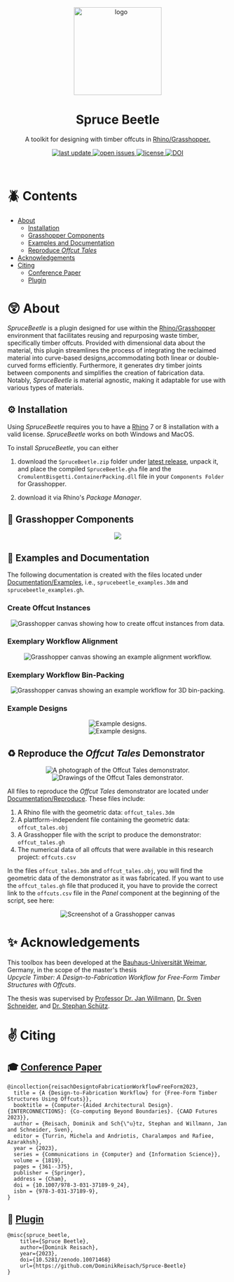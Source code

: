 <!-- Header -->
<div align="center">

  <img src="Resources/imgs/SpruceBeetleIcon.png" alt="logo" width="200" height="auto" />
  <h1>Spruce Beetle</h1>
  
  <p>
    A toolkit for designing with timber offcuts in <a href="https://www.rhino3d.com">Rhino/Grasshopper.</a>
  </p>
  
<!-- Badges -->
<p>
  <a href="https://github.com/DominikReisach/Spruce-Beetle/commits/main">
    <img src="https://img.shields.io/github/last-commit/DominikReisach/Spruce-Beetle" alt="last update" />
  </a>
  <a href="https://github.com/DominikReisach/Spruce-Beetle/issues/">
    <img src="https://img.shields.io/github/issues/DominikReisach/Spruce-Beetle" alt="open issues" />
  </a>
  <a href="https://github.com/DominikReisach/Spruce-Beetle/blob/master/LICENSE">
    <img src="https://img.shields.io/github/license/DominikReisach/Spruce-Beetle.svg" alt="license" />
  </a>
  <a href="https://zenodo.org/badge/latestdoi/454536126">
    <img src="https://zenodo.org/badge/454536126.svg" alt="DOI" />
  </a>
</p>
</div>

<br />

<!-- ToC -->
# :beetle: Contents

- [About](#astonished-about)
  * [Installation](#gear-installation)  
  * [Grasshopper Components](#cricket-grasshopper-components)  
  * [Examples and Documentation](#construction-examples-and-documentation)  
  * [Reproduce *Offcut Tales*](#recycle-reproduce-the-offcut-tales-demonstrator)
- [Acknowledgements](#sparkles-acknowledgements)
- [Citing](#v-citing)
    * [Conference Paper](#mortar_board-conference-paper)
    * [Plugin](#space_invader-plugin)

# :astonished: About

*SpruceBeetle* is a plugin designed for use within the [Rhino/Grasshopper](https://www.rhino3d.com) environment that facilitates reusing and repurposing waste timber, specifically timber offcuts. Provided with dimensional data about the material, this plugin streamlines the process of integrating the reclaimed material into curve-based designs,accommodating both linear or double-curved forms efficiently. Furthermore, it generates dry timber joints between components and simplifies the creation of fabrication data. Notably, *SpruceBeetle* is material agnostic, making it adaptable for use with various types of materials.

## :gear: Installation

Using *SpruceBeetle* requires you to have a [Rhino](https://www.rhino3d.com) 7 or 8 installation with a valid license. *SpruceBeetle* works on both Windows and MacOS.

To install *SpruceBeetle*, you can either

1. download the `SpruceBeetle.zip` folder under [latest release](https://github.com/dominikreisach/Spruce-Beetle/releases/), unpack it, and place the compiled `SpruceBeetle.gha` file and the `CromulentBisgetti.ContainerPacking.dll` file in your `Components Folder` for Grasshopper.

2. download it via Rhino's *Package Manager*.

## :cricket: Grasshopper Components
<div align="center">
  <img src=https://github.com/DominikReisach/Spruce-Beetle/blob/main/Resources/imgs/sb_components.png>
</div>

## :construction: Examples and Documentation

The following documentation is created with the files located under [Documentation/Examples](https://github.com/dominikreisach/Spruce-Beetle/tree/main/Documentation/Examples), i.e., `sprucebeetle_examples.3dm` and `sprucebeetle_examples.gh`.

### Create Offcut Instances

<div align="center">
  <img src="Documentation/Examples/sprucebeetle_example_offcuts.png" alt="Grasshopper canvas showing how to create offcut instances from data." />
</div>

### Exemplary Workflow Alignment

<div align="center">
  <img src="Documentation/Examples/sprucebeetle_example_workflow.png" alt="Grasshopper canvas showing an example alignment workflow." />
</div>

### Exemplary Workflow Bin-Packing

<div align="center">
  <img src="Documentation/Examples/sprucebeetle_example_packing.png" alt="Grasshopper canvas showing an example workflow for 3D bin-packing." />
</div>

### Example Designs

<div align="center">
  <img src="Documentation/Examples/sprucebeetle_examples_1.png" alt="Example designs." />
</div>

<div align="center">
  <img src="Documentation/Examples/sprucebeetle_examples_2.png" alt="Example designs." />
</div>

## :recycle: Reproduce the *Offcut Tales* Demonstrator

<div align="center">
  <img src="Documentation/Reproduce/offcut_tales_photo.jpg" alt="A photograph of the Offcut Tales demonstrator." />
</div>

<div align="center">
  <img src="Documentation/Reproduce/offcut_tales_design.jpg" alt="Drawings of the Offcut Tales demonstrator." />
</div>

All files to reproduce the *Offcut Tales* demonstrator are located under [Documentation/Reproduce](https://github.com/dominikreisach/Spruce-Beetle/tree/main/Documentation/Reproduce). These files include:

1. A Rhino file with the geometric data: `offcut_tales.3dm`
2. A plattform-independent file containing the geometric data: `offcut_tales.obj`
3. A Grasshopper file with the script to produce the demonstrator: `offcut_tales.gh`
4. The numerical data of all offcuts that were available in this research project: `offcuts.csv`

In the files `offcut_tales.3dm` and `offcut_tales.obj`, you will find the geometric data of the demonstrator as it was fabricated. If you want to use the `offcut_tales.gh` file that produced it, you have to provide the correct link to the `offcuts.csv` file in the *Panel* component at the beginning of the script, see here:

<div align="center">
  <img src="Documentation/Reproduce/offcut_tales.png" alt="Screenshot of a Grasshopper canvas" />
</div>

# :sparkles: Acknowledgements
This toolbox has been developed at the [Bauhaus-Universität Weimar](https://www.uni-weimar.de/en), Germany, in the scope of the master's thesis
<br><i>Upcycle Timber: A Design-to-Fabrication Workflow for Free-Form Timber Structures with Offcuts</i>.

The thesis was supervised by [Professor Dr. Jan Willmann](https://www.uni-weimar.de/en/art-and-design/chairs/theory-and-history-of-design/), [Dr. Sven Schneider](https://www.uni-weimar.de/de/architektur-und-urbanistik/professuren/infar), and [Dr. Stephan Schütz](https://www.strukturstudio.de/).

# :v: Citing 
## :mortar_board: [Conference Paper](https://doi.org/10.1007/978-3-031-37189-9_24)
```
@incollection{reisachDesigntoFabricationWorkflowFreeForm2023,
  title = {A {Design-to-Fabrication Workflow} for {Free-Form Timber Structures Using Offcuts}},
  booktitle = {Computer-{Aided Architectural Design}. {INTERCONNECTIONS}: {Co-computing Beyond Boundaries}. {CAAD Futures 2023}},
  author = {Reisach, Dominik and Sch{\"u}tz, Stephan and Willmann, Jan and Schneider, Sven},
  editor = {Turrin, Michela and Andriotis, Charalampos and Rafiee, Azarakhsh},
  year = {2023},
  series = {Communications in {Computer} and {Information Science}},
  volume = {1819},
  pages = {361--375},
  publisher = {Springer},
  address = {Cham},
  doi = {10.1007/978-3-031-37189-9_24},
  isbn = {978-3-031-37189-9},
}
```

## :space_invader: [Plugin](https://doi.org/10.5281/zenodo.10071468)
```
@misc{spruce_beetle,
    title={Spruce Beetle},
    author={Dominik Reisach},
    year={2023},
    doi={10.5281/zenodo.10071468}
    url={https://github.com/DominikReisach/Spruce-Beetle}
}
```
